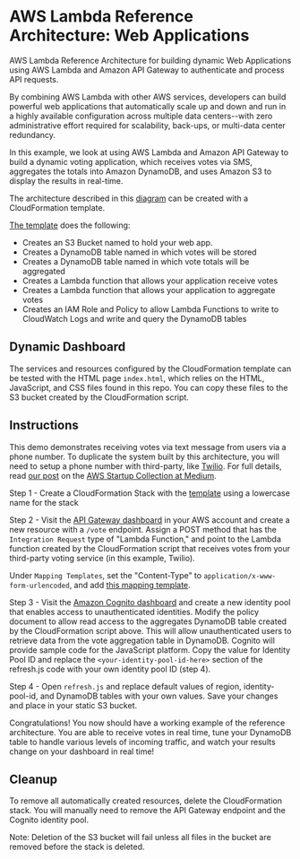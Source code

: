 # AWS Lambda Reference Architecture: Web Applications

AWS Lambda Reference Architecture for building dynamic Web Applications using AWS Lambda and Amazon API Gateway to authenticate and process API requests.

By combining AWS Lambda with other AWS services, developers can build powerful web applications that automatically scale up and down and run in a highly available configuration across multiple data centers--with zero administrative effort required for scalability, back-ups, or multi-data center redundancy.

In this example, we look at using AWS Lambda and Amazon API Gateway to build a dynamic voting application, which receives votes via SMS, aggregates the totals into Amazon DynamoDB, and uses Amazon S3 to display the results in real-time.

The architecture described in this [diagram](https://s3.amazonaws.com/awslambda-reference-architectures/web-app/lambda-refarch-webapp.pdf) can be created with a CloudFormation template.

[The template](https://s3.amazonaws.com/awslambda-reference-architectures/web-app/voteapp.template) does the following:

- Creates an S3 Bucket named <S3BucketName> to hold your web app.
- Creates a DynamoDB table named <DynamoDBTableName> in which votes will be stored
- Creates a DynamoDB table named <AggregatesTableName> in which vote totals will be aggregated
- Creates a Lambda function that allows your application receive votes
- Creates a Lambda function that allows your application to aggregate votes
- Creates an IAM Role and Policy to allow Lambda Functions to write to CloudWatch Logs and write and query the DynamoDB tables

## Dynamic Dashboard

The services and resources configured by the CloudFormation template can be tested with the HTML page `index.html`, which relies on the HTML, JavaScript, and CSS files found in this repo. You can copy these files to the S3 bucket created by the CloudFormation script.

## Instructions
This demo demonstrates receiving votes via text message from users via a phone number. To duplicate the system built by this architecture, you will need to setup a phone number with third-party, like [Twilio](http://twilio.com). For full details, read [our post](https://medium.com/aws-activate-startup-blog/building-dynamic-dashboards-using-aws-lambda-and-amazon-dynamodb-streams-part-ii-b2d883bebde5) on the [AWS Startup Collection at Medium](https://medium.com/aws-activate-startup-blog).

Step 1 - Create a CloudFormation Stack with the [template](https://s3.amazonaws.com/awslambda-reference-architectures/web-app/voteapp.template) using a lowercase name for the stack

Step 2 - Visit the [API Gateway dashboard](https://console.aws.amazon.com/apigateway/home) in your AWS account and create a new resource with a `/vote` endpoint. Assign a POST method that has the `Integration Request` type of "Lambda Function," and point to the Lambda function created by the CloudFormation script that receives votes from your third-party voting service (in this example, Twilio).

Under `Mapping Templates`, set the "Content-Type" to `application/x-www-form-urlencoded`, and add [this mapping template](https://github.com/awslabs/lambda-refarch-webapp/blob/master/apigateway-mappingtemplate.txt).

Step 3 - Visit the [Amazon Cognito dashboard](https://console.aws.amazon.com/cognito/home) and create a new identity pool that enables access to unauthenticated identities. Modify the policy document to allow read access to the aggregates DynamoDB table created by the CloudFormation script above. This will allow unauthenticated users to retrieve data from the vote aggregation table in DynamoDB. Cognito will provide sample code for the JavaScript platform. Copy the value for Identity Pool ID and replace the `<your-identity-pool-id-here>` section of the refresh.js code with your own identity pool ID (step 4).

Step 4 - Open `refresh.js` and replace default values of region, identity-pool-id, and DynamoDB tables with your own values. Save your changes and place in your static S3 bucket.

Congratulations! You now should have a working example of the reference architecture. You are able to receive votes in real time, tune your DynamoDB table to handle various levels of incoming traffic, and watch your results change on your dashboard in real time!


## Cleanup

To remove all automatically created resources, delete the CloudFormation stack. You will manually need to remove the API Gateway endpoint and the Cognito identity pool.

Note: Deletion of the S3 bucket will fail unless all files in the bucket are removed before the stack is deleted.
